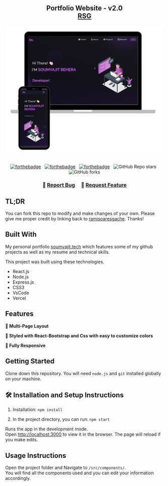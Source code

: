 <h2 align="center">
  Portfolio Website - v2.0<br/>
  <a href="https://rsg-portfolio.vercel.app" target="_blank">RSG</a>
</h2>
<div align="center">
  <img alt="Demo" src="./Images/readme-img1.png" />
</div>

<br/>

<center>

[![forthebadge](https://forthebadge.com/images/badges/built-with-love.svg)](https://forthebadge.com) &nbsp;
[![forthebadge](https://forthebadge.com/images/badges/made-with-javascript.svg)](https://forthebadge.com) &nbsp;
[![forthebadge](https://forthebadge.com/images/badges/open-source.svg)](https://forthebadge.com) &nbsp;
![GitHub Repo stars](https://img.shields.io/github/stars/ramisoaresgache/Portfolio?color=red&logo=github&style=for-the-badge) &nbsp;
![GitHub forks](https://img.shields.io/github/forks/ramisoaresgache/Portfolio?color=red&logo=github&style=for-the-badge)

</center>

<h3 align="center">
    🔹
    <a href="https://github.com/ramisoaresgache/Portfolio/issues">Report Bug</a> &nbsp; &nbsp;
    🔹
    <a href="https://github.com/ramisoaresgache/Portfolio/issues">Request Feature</a>
</h3>

## TL;DR

You can fork this repo to modify and make changes of your own. Please give me proper credit by linking back to [ramisoaresgache](https://github.com/ramisoaresgache/portfolio-1). Thanks!

## Built With

My personal portfolio <a href="https://rsg-portfolio.vercel.app" target="_blank">soumyajit.tech</a> which features some of my github projects as well as my resume and technical skills.<br/>

This project was built using these technologies.

- React.js
- Node.js
- Express.js
- CSS3
- VsCode
- Vercel

## Features

**📖 Multi-Page Layout**

**🎨 Styled with React-Bootstrap and Css with easy to customize colors**

**📱 Fully Responsive**

## Getting Started

Clone down this repository. You will need `node.js` and `git` installed globally on your machine.

## 🛠 Installation and Setup Instructions

1. Installation: `npm install`

2. In the project directory, you can run: `npm start`

Runs the app in the development mode.\
Open [http://localhost:3000](http://localhost:3000) to view it in the browser.
The page will reload if you make edits.

## Usage Instructions

Open the project folder and Navigate to `/src/components/`. <br/>
You will find all the components used and you can edit your information accordingly.
